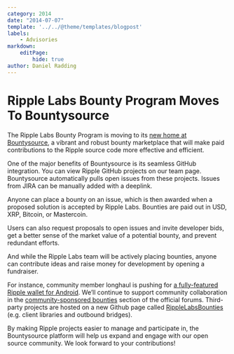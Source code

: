 ```yaml
---
category: 2014
date: "2014-07-07"
template: '../../@theme/templates/blogpost'
labels:
    - Advisories
markdown:
    editPage:
        hide: true
author: Daniel Radding
---
```

# Ripple Labs Bounty Program Moves To Bountysource

The Ripple Labs Bounty Program is moving to its [new home at Bountysource](https://www.bountysource.com/teams/ripple/bounties), a vibrant and robust bounty marketplace that will make paid contributions to the Ripple source code more effective and efficient.

One of the major benefits of Bountysource is its seamless GitHub integration. You can view Ripple GitHub projects on our team page. Bountysource automatically pulls open issues from these projects. Issues from JIRA can be manually added with a deeplink.

Anyone can place a bounty on an issue, which is then awarded when a proposed solution is accepted by Ripple Labs. Bounties are paid out in USD, XRP, Bitcoin, or Mastercoin.

Users can also request proposals to open issues and invite developer bids, get a better sense of the market value of a potential bounty, and prevent redundant efforts.

And while the Ripple Labs team will be actively placing bounties, anyone can contribute ideas and raise money for development by opening a fundraiser.

For instance, community member longhaul is pushing for [a fully-featured Ripple wallet for Android](https://www.bountysource.com/teams/instant-ripple/fundraiser). We’ll continue to support community collaboration in the [community-sponsored bounties](https://ripple.com/forum/viewforum.php?f=22) section of the official forums. Third-party projects are hosted on a new Github page called [RippleLabsBounties](https://github.com/ripplelabsbounties) (e.g. client libraries and outbound bridges).

By making Ripple projects easier to manage and participate in, the Bountysource platform will help us expand and engage with our open source community. We look forward to your contributions!
